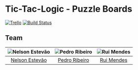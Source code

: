 [trello]: https://trello.com/b/pQNROiMB
[semaphoreci]: https://semaphoreci.com/mieiuminho/tic-tac-logic-puzzles

# Tic-Tac-Logic - Puzzle Boards

[![Trello](https://img.shields.io/badge/trello-board-blue.svg?style=flat-square)][trello]
[![Build Status](https://semaphoreci.com/api/v1/projects/32923b1c-3963-4e39-a26c-8f6d490e9691/2019443/badge.svg)][semaphoreci]

## Team

![Nelson Estevão][nelson-pic] | ![Pedro Ribeiro][pedro-pic] | ![Rui Mendes][rui-pic]
:---: | :---: | :---:
[Nelson Estevão][nelson] | [Pedro Ribeiro][pedro] | [Rui Mendes][rui]

[nelson]: https://github.com/nelsonmestevao
[nelson-pic]: https://github.com/nelsonmestevao.png?size=120
[pedro]: https://github.com/pedroribeiro22
[pedro-pic]: https://github.com/pedroribeiro22.png?size=120
[rui]: https://github.com/ruimendes29
[rui-pic]: https://github.com/ruimendes29.png?size=120
